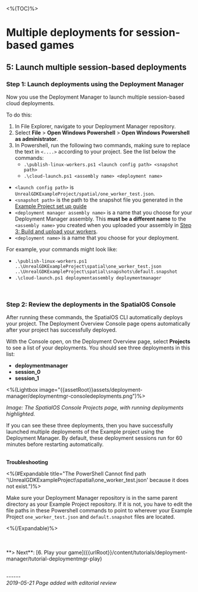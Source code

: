 <%(TOC)%>
# Multiple deployments for session-based games
## 5: Launch multiple session-based deployments

### Step 1: Launch deployments using the Deployment Manager

Now you use the Deployment Manager to launch multiple session-based cloud deployments. 

To do this: 

1. In File Explorer, navigate to your Deployment Manager repository.
1. Select **File** > **Open Windows Powershell** > **Open Windows Powershell as administrator**.
2. In Powershell, run the following two commands, making sure to replace the text in `<....>` according to your project. See the list below the commands: 
	* `.\publish-linux-workers.ps1 <launch config path> <snapshot path>`
	* `.\cloud-launch.ps1 <assembly name> <deployment name>`

* `<launch config path>` is `UnrealGDKExampleProject/spatial/one_worker_test.json`.
* `<snapshot path>` is the path to the snapshot file you generated in the [Example Project set up guide]({{urlRoot}}/content/get-started/example-project/exampleproject-local-deployment)
*  `<deployment manager assembly name>` is a name that you choose for your Deployment Manager assembly. This **must be a different name** to the `<assembly name>` you created when you uploaded your assembly in [Step 3: Build and upload your workers]({{urlRoot}}/content/tutorials/deployment-manager/tutorial-deploymentmgr-workers#step-3-upload-your-assembly).
* `<deployment name>` is a name that you choose for your deployment.

For example, your commands might look like:

* `.\publish-linux-workers.ps1 ..\UnrealGDKExampleProject\spatial\one_worker_test.json ..\UnrealGDKExampleProject\spatial\snapshots\default.snapshot`
* `.\cloud-launch.ps1 deploymentassembly deploymentmanager`

</br>

### Step 2: Review the deployments in the SpatialOS Console

After running these commands, the SpatialOS CLI automatically deploys your project. The Deployment Overview Console page opens automatically after your project has successfully deployed.

With the Console open, on the Deployment Overview page, select **Projects** to see a list of your deployments. You should see three deployments in this list:

* **deploymentmanager**
* **session_0**
* **session_1**

<%(Lightbox image="{{assetRoot}}assets/deployment-manager/deploymentmgr-consoledeployments.png")%><br/>

_Image: The SpatialOS Console Projects page,  with running deployments highlighted._

If you can see these three deployments, then you have successfully launched multiple deployments of the Example project using the Deployment Manager. By default, these deployment sessions run for 60 minutes before restarting automatically. 
</br>
</br>

**Troubleshooting**</br>

<%(#Expandable title="The PowerShell Cannot find path '\UnrealGDKExampleProject\spatial\one_worker_test.json' because it does not exist.")%>

Make sure your Deployment Manager repository is in the same parent directory as your Example Project repository. If it is not, you have to edit the file paths in these Powershell commands to point to wherever your Example Project `one_worker_test.json` and `default.snapshot` files are located. 

<%(/Expandable)%>

</br>
</br>
**> Next**: [6. Play your game]({{urlRoot}}/content/tutorials/deployment-manager/tutorial-deploymentmgr-play)



<br/>------<br/>
_2019-05-21 Page added with editorial review_
